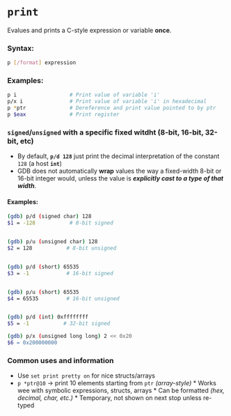 # `print`
Evalues and prints a C-style expression or variable **once**.

### Syntax:
```bash
p [/format] expression
```

### Examples:
```bash
p i                 # Print value of variable 'i'
p/x i               # Print value of variable 'i' in hexadecimal
p *ptr              # Dereference and print value pointed to by ptr
p $eax              # Print register
```

### **`signed`**/**`unsigned`** with a specific fixed witdht **(8-bit, 16-bit, 32-bit, etc)**
 * By default, **`p/d 128`** just print the decimal interpretation of the constant `128` (a host **`int`**)
 * GDB does not automatically **wrap** values the way a fixed-width 8-bit or 16-bit integer would, unless the value is ***explicitly cast to a type of that width***.

#### Examples:
```bash
(gdb) p/d (signed char) 128
$1 = -128           # 8-bit signed


(gdb) p/u (unsigned char) 128
$2 = 128           # 8-bit unsigned


(gdb) p/d (short) 65535
$3 = -1            # 16-bit signed


(gdb) p/u (short) 65535
$4 = 65535         # 16-bit unsigned


(gdb) p/d (int) 0xffffffff
$5 = -1           # 32-bit signed

(gdb) p/x (unsigned long long) 2 << 0x20
$6 = 0x200000000
```

### Common uses and information
 * Use `set print pretty on` for nice structs/arrays
 * `p *ptr@10` $\rightarrow$ print 10 elements starting from `ptr` *(array-style)* * Works wee with symbolic expressions, structs, arrays * Can be formatted *(hex, decimal, char, etc.)* * Temporary, not shown on next stop unless re-typed

